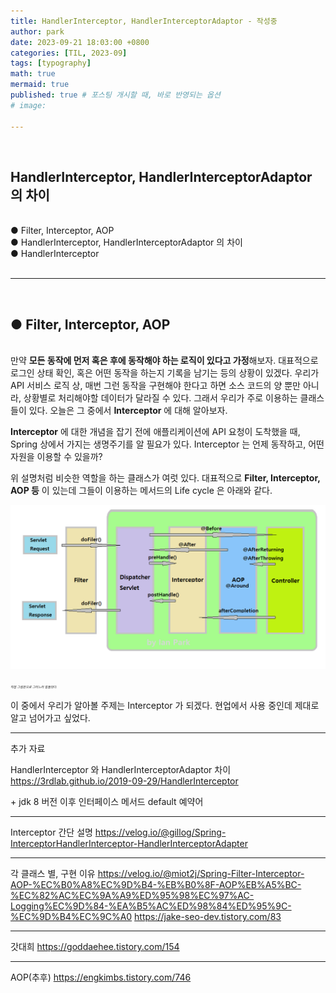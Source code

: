```yaml
---
title: HandlerInterceptor, HandlerInterceptorAdaptor - 작성중
author: park
date: 2023-09-21 18:03:00 +0800
categories: [TIL, 2023-09]
tags: [typography]
math: true
mermaid: true
published: true # 포스팅 개시할 때, 바로 반영되는 옵션
# image: 

---
```


<br>

## HandlerInterceptor, HandlerInterceptorAdaptor 의 차이

<br>
● Filter, Interceptor, AOP<br>
● HandlerInterceptor, HandlerInterceptorAdaptor 의 차이<br>
● HandlerInterceptor<br>
<br>

---

<br>

## ● Filter, Interceptor, AOP

<br>
만약 <b>모든 동작에 먼저 혹은 후에 동작해야 하는 로직이 있다고 가정</b>해보자.
대표적으로 로그인 상태 확인, 혹은 어떤 동작을 하는지 기록을 남기는 등의 상황이 있겠다.
우리가 API 서비스 로직 상, 매번 그런 동작을 구현해야 한다고 하면 소스 코드의 양 뿐만 아니라, 상황별로 처리해야할 데이터가 달라질 수 있다.
그래서 우리가 주로 이용하는 클래스 들이 있다.
오늘은 그 중에서 <b>Interceptor</b> 에 대해 알아보자.

<b>Interceptor</b> 에 대한 개념을 잡기 전에 애플리케이션에 API 요청이 도착했을 때, Spring 상에서 가지는 생명주기를 알 필요가 있다.
Interceptor 는 언제 동작하고, 어떤 자원을 이용할 수 있을까?

위 설명처럼 비슷한 역할을 하는 클래스가 여럿 있다.
대표적으로 <b>Filter, Interceptor, AOP 등</b> 이 있는데 그들이 이용하는 메서드의 Life cycle 은 아래와 같다.

![01](/assets/img/04.java/04.interceptor/API-requests-Life-cycle_with_watermark.png)

<i style="font-size: 5px;">직접 그림판으로 그리느라 힘들었다.</i>

이 중에서 우리가 알아볼 주제는 Interceptor 가 되겠다.
현업에서 사용 중인데 제대로 알고 넘어가고 싶었다.

---


추가 자료

HandlerInterceptor 와 HandlerInterceptorAdaptor 차이
https://3rdlab.github.io/2019-09-29/HandlerInterceptor

&#43; jdk 8 버전 이후 인터페이스 메서드 default 예약어

---

Interceptor 간단 설명
https://velog.io/@gillog/Spring-InterceptorHandlerInterceptor-HandlerInterceptorAdapter

---

각 클래스 별, 구현 이유
https://velog.io/@miot2j/Spring-Filter-Interceptor-AOP-%EC%B0%A8%EC%9D%B4-%EB%B0%8F-AOP%EB%A5%BC-%EC%82%AC%EC%9A%A9%ED%95%98%EC%97%AC-Logging%EC%9D%84-%EA%B5%AC%ED%98%84%ED%95%9C-%EC%9D%B4%EC%9C%A0
https://jake-seo-dev.tistory.com/83

---

갓대희
https://goddaehee.tistory.com/154

---

AOP(추후)
https://engkimbs.tistory.com/746